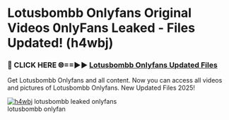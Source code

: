 # Lotusbombb Onlyfans Original Videos 0nlyFans Leaked - Files Updated! (h4wbj)

<h3>🔴 CLICK HERE 🌐==►► <a href="https://tinyurl.com/3hn5wdd3" rel="nofollow">Lotusbombb Onlyfans Updated Files</a></h3>

Get Lotusbombb Onlyfans and all content. Now you can access all videos and pictures of Lotusbombb Onlyfans. New Updated Files 2025!

[![h4wbj](https://i.imgur.com/4HnBqBT.gif)](https://tinyurl.com/3hn5wdd3)
lotusbombb leaked onlyfans<br>
lotusbombb onlyfan